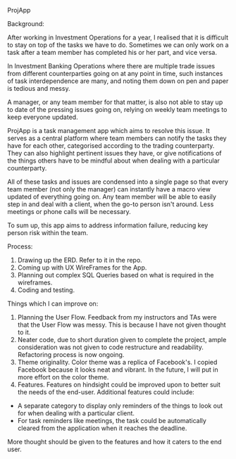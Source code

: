 ProjApp

Background:

After working in Investment Operations for a year, I realised that it is difficult to stay on top of the tasks we have to do. Sometimes we can only work on a task after a team member has completed his or her part, and vice versa.

In Investment Banking Operations where there are multiple trade issues from different counterparties going on at any point in time, such instances of task interdependence are many, and noting them down on pen and paper is tedious and messy. 

A manager, or any team member for that matter, is also not able to stay up to date of the pressing issues going on, relying on weekly team meetings to keep everyone updated.

ProjApp is a task management app which aims to resolve this issue. It serves as a central platform where team members can notify the tasks they have for each other, categorised according to the trading counterparty. They can also highlight pertinent issues they have, or give notifications of the things others have to be mindful about when dealing with a particular counterparty.

All of these tasks and issues are condensed into a single page so that every team member (not only the manager) can instantly have a macro view updated of everything going on. Any team member will be able to easily step in and deal with a client, when the go-to person isn't around. Less meetings or phone calls will be necessary.  

To sum up, this app aims to address information failure, reducing key person risk within the team.  

 Process:
 
 1. Drawing up the ERD. Refer to it in the repo.
 2. Coming up with UX WireFrames for the App. 
 3. Planning out complex SQL Queries based on what is required in the wireframes.
 4. Coding and testing. 
 
 Things which I can improve on: 
 
 1. Planning the User Flow. Feedback from my instructors and TAs were that the User Flow was messy. This is because I have not given thought to it.
 2. Neater code, due to short duration given to complete the project, ample consideration was not given to code restructure and readability. Refactoring process is now ongoing. 
 3. Theme originality. Color theme was a replica of Facebook's. I copied Facebook because it looks neat and vibrant. In the future, I will put in more effort on the color theme. 
 4. Features. Features on hindsight could be improved upon to better suit the needs of the end-user. 
    Additional features could include:
   - A separate category to display only reminders of the things to look out for when dealing with a particular client. 
   - For task reminders like meetings,  the task could be automatically cleared from the application when it reaches the deadline. 
   
   More thought should be given to the features and how it caters to the end user. 
